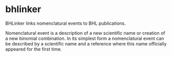 # bhlinker

BHLinker links nomenclatural events to BHL publications.

Nomenclatural event is a description of a new scientific name or creation of a
new binomial combination. In its simplest form a nomenclatural event can be
described by a scientific name and a reference where this name officially
appeared for the first time.
